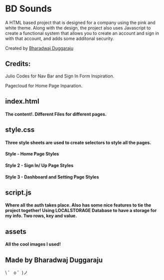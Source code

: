 # BD Sounds

A HTML based project that is designed for a company using the pink and white theme. Along with the design, the project also uses Javascript to create a functional system that allows you to create an account and sign in with that account, and adds some additonal security.

Created by [Bharadwaj Duggaraju](https://instagram.com/bharadwaj_duggaraju/)

Credits:
-
Julio Codes for Nav Bar and Sign In Form Inspiration.

Pagecloud for Home Page Inparation.

## index.html

#### The content!. Different Files for different pages.

## style.css

#### Three style sheets are used to create selectors to style all the pages.

#### Style - Home Page Styles
#### Style 2 - Sign In/ Up Page Styles
#### Style 3 - Dashboard and Setting Page Styles

##  script.js

#### Where all the auth takes place. Also has some nice features to tie the project together! Using LOCALSTORAGE Database to have a storage for my info. Two rows, key and value.

## assets

#### All the cool images I used! 

## Made by Bharadwaj Duggaraju

\ ゜ o ゜)ノ
